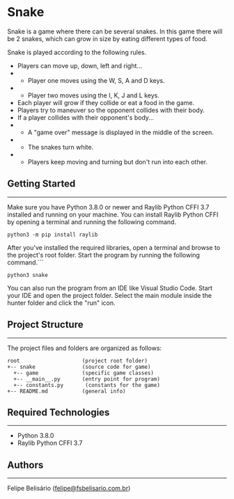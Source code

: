 # Snake
Snake is a game where there can be several snakes. In this game there will be 2 snakes, which can grow in size by eating different types of food.

Snake is played according to the following rules.

- Players can move up, down, left and right...
- - Player one moves using the W, S, A and D keys.
- - Player two moves using the I, K, J and L keys.
- Each player will grow if they collide or eat a food in the game.
- Players try to maneuver so the opponent collides with their body.
- If a player collides with their opponent's body...
- - A "game over" message is displayed in the middle of the screen.
- - The snakes turn white.
- - Players keep moving and turning but don't run into each other.

## Getting Started
---
Make sure you have Python 3.8.0 or newer and Raylib Python CFFI 3.7 installed and running on your machine. You can install Raylib Python CFFI by opening a terminal and running the following command.
```
python3 -m pip install raylib
```
After you've installed the required libraries, open a terminal and browse to the project's root folder. Start the program by running the following command.```
```
python3 snake 
```
You can also run the program from an IDE like Visual Studio Code. Start your IDE and open the 
project folder. Select the main module inside the hunter folder and click the "run" icon.

## Project Structure
---
The project files and folders are organized as follows:
```
root                    (project root folder)
+-- snake               (source code for game)
  +-- game              (specific game classes)
  +-- __main__.py       (entry point for program)
  +-- constants.py       (constants for the game)
+-- README.md           (general info)

```

## Required Technologies
---
* Python 3.8.0
* Raylib Python CFFI 3.7

## Authors
---
Felipe Belisário (felipe@fsbelisario.com.br)
